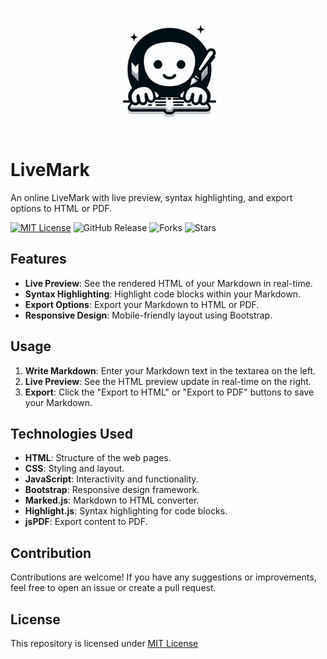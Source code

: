 <p align="center">
  <img src="logo.jpg" height="200" width="200">
</p>

# LiveMark
An online LiveMark with live preview, syntax highlighting, and export options to HTML or PDF.

[![MIT License](https://img.shields.io/badge/License-MIT-green.svg)](https://github.com/Harshit2012/LiveMark?tab=MIT-1-ov-file#readme)
![GitHub Release](https://img.shields.io/github/v/release/harshit2012/LiveMark)
![Forks](https://img.shields.io/github/forks/harshit2012/LiveMark)
![Stars](https://img.shields.io/github/stars/harshit2012/LiveMark)

## Features

- **Live Preview**: See the rendered HTML of your Markdown in real-time.
- **Syntax Highlighting**: Highlight code blocks within your Markdown.
- **Export Options**: Export your Markdown to HTML or PDF.
- **Responsive Design**: Mobile-friendly layout using Bootstrap.

## Usage

1. **Write Markdown**: Enter your Markdown text in the textarea on the left.
2. **Live Preview**: See the HTML preview update in real-time on the right.
3. **Export**: Click the "Export to HTML" or "Export to PDF" buttons to save your Markdown.

## Technologies Used

- **HTML**: Structure of the web pages.
- **CSS**: Styling and layout.
- **JavaScript**: Interactivity and functionality.
- **Bootstrap**: Responsive design framework.
- **Marked.js**: Markdown to HTML converter.
- **Highlight.js**: Syntax highlighting for code blocks.
- **jsPDF**: Export content to PDF.

## Contribution

Contributions are welcome! If you have any suggestions or improvements, feel free to open an issue or create a pull request.

## License

This repository is licensed under [MIT License](https://github.com/Harshit2012/LiveMark#MIT-1-ov-file)

